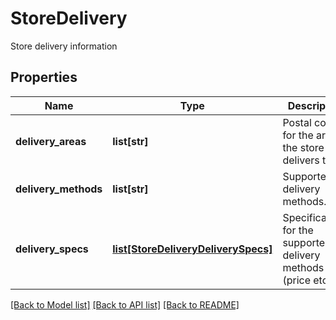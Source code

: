 # StoreDelivery

Store delivery information
## Properties
Name | Type | Description | Notes
------------ | ------------- | ------------- | -------------
**delivery_areas** | **list[str]** | Postal codes for the areas the store delivers to  | [optional] 
**delivery_methods** | **list[str]** | Supported delivery methods.  | 
**delivery_specs** | [**list[StoreDeliveryDeliverySpecs]**](StoreDeliveryDeliverySpecs.md) | Specifications for the supported delivery methods (price etc.)  | 

[[Back to Model list]](../README.md#documentation-for-models) [[Back to API list]](../README.md#documentation-for-api-endpoints) [[Back to README]](../README.md)


